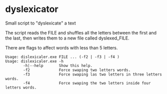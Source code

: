 # dyslexicator
Small script to "dyslexicate" a text

The script reads the FILE and shuffles all the letters between the first and the last, then writes them to a new file called dyslexed_FILE.

There are flags to affect words with less than 5 letters.

```
Usage: dislexicaler.exe FILE ... (-f2 | -f3 | -f4 )
Usage: dislexicaler.exe -h
        -h|--help       Show this help.
        -f2             Force swaping two letters words.
        -f3             Force swaping las two letters in three letters words.
        -f4             Force swaping the two letters inside four letters words.
```

